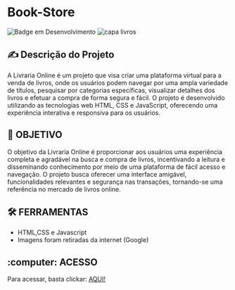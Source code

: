 # Book-Store

![Badge em Desenvolvimento](http://img.shields.io/static/v1?label=STATUS&message=%20FINISHED&color=GREEN&style=for-the-badge)
![capa livros](https://github.com/jujubizinha/Book-Store/assets/136281362/31896e99-5730-4180-867a-1bcbdc21290f)

## ✍️ Descrição do Projeto

A Livraria Online é um projeto que visa criar uma plataforma virtual para a venda de livros, 
onde os usuários podem navegar por uma ampla variedade de títulos, pesquisar por categorias específicas, visualizar detalhes dos livros e efetuar a compra de forma segura e fácil. O projeto é desenvolvido utilizando as tecnologias web HTML, CSS e JavaScript, 
oferecendo uma experiência interativa e responsiva para os usuários.

## 💪 OBJETIVO 
O objetivo da Livraria Online é proporcionar aos usuários uma experiência completa e agradável na busca e compra de livros, 
incentivando a leitura e disseminando conhecimento por meio de uma plataforma de fácil acesso e navegação. O projeto busca oferecer uma interface amigável, funcionalidades relevantes e segurança nas transações,
tornando-se uma referência no mercado de livros online.

 ## 🛠️ FERRAMENTAS

 + HTML,CSS e Javascript
 + Imagens foram retiradas da internet (Google)

<h2> :computer: ACESSO </h2> 
Para acessar, basta clickar: <a href="https://jujubookstore.netlify.app/" target="_blank">AQUI!</a>
<h2></h2>
